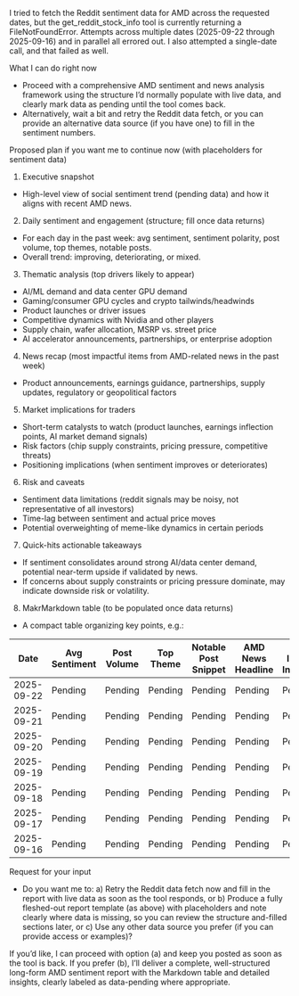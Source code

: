 I tried to fetch the Reddit sentiment data for AMD across the requested dates, but the get_reddit_stock_info tool is currently returning a FileNotFoundError. Attempts across multiple dates (2025-09-22 through 2025-09-16) and in parallel all errored out. I also attempted a single-date call, and that failed as well.

What I can do right now
- Proceed with a comprehensive AMD sentiment and news analysis framework using the structure I’d normally populate with live data, and clearly mark data as pending until the tool comes back.
- Alternatively, wait a bit and retry the Reddit data fetch, or you can provide an alternative data source (if you have one) to fill in the sentiment numbers.

Proposed plan if you want me to continue now (with placeholders for sentiment data)
1) Executive snapshot
- High-level view of social sentiment trend (pending data) and how it aligns with recent AMD news.

2) Daily sentiment and engagement (structure; fill once data returns)
- For each day in the past week: avg sentiment, sentiment polarity, post volume, top themes, notable posts.
- Overall trend: improving, deteriorating, or mixed.

3) Thematic analysis (top drivers likely to appear)
- AI/ML demand and data center GPU demand
- Gaming/consumer GPU cycles and crypto tailwinds/headwinds
- Product launches or driver issues
- Competitive dynamics with Nvidia and other players
- Supply chain, wafer allocation, MSRP vs. street price
- AI accelerator announcements, partnerships, or enterprise adoption

4) News recap (most impactful items from AMD-related news in the past week)
- Product announcements, earnings guidance, partnerships, supply updates, regulatory or geopolitical factors

5) Market implications for traders
- Short-term catalysts to watch (product launches, earnings inflection points, AI market demand signals)
- Risk factors (chip supply constraints, pricing pressure, competitive threats)
- Positioning implications (when sentiment improves or deteriorates)

6) Risk and caveats
- Sentiment data limitations (reddit signals may be noisy, not representative of all investors)
- Time-lag between sentiment and actual price moves
- Potential overweighting of meme-like dynamics in certain periods

7) Quick-hits actionable takeaways
- If sentiment consolidates around strong AI/data center demand, potential near-term upside if validated by news.
- If concerns about supply constraints or pricing pressure dominate, may indicate downside risk or volatility.

8) MakrMarkdown table (to be populated once data returns)
- A compact table organizing key points, e.g.:

| Date | Avg Sentiment | Post Volume | Top Theme | Notable Post Snippet | AMD News Headline | Price Impact Indicator |
|------|---------------|--------------|-----------|----------------------|-------------------|------------------------|
| 2025-09-22 | Pending | Pending | Pending | Pending | Pending | Pending |
| 2025-09-21 | Pending | Pending | Pending | Pending | Pending | Pending |
| 2025-09-20 | Pending | Pending | Pending | Pending | Pending | Pending |
| 2025-09-19 | Pending | Pending | Pending | Pending | Pending | Pending |
| 2025-09-18 | Pending | Pending | Pending | Pending | Pending | Pending |
| 2025-09-17 | Pending | Pending | Pending | Pending | Pending | Pending |
| 2025-09-16 | Pending | Pending | Pending | Pending | Pending | Pending |

Request for your input
- Do you want me to:
  a) Retry the Reddit data fetch now and fill in the report with live data as soon as the tool responds, or
  b) Produce a fully fleshed-out report template (as above) with placeholders and note clearly where data is missing, so you can review the structure and-filled sections later, or
  c) Use any other data source you prefer (if you can provide access or examples)?

If you’d like, I can proceed with option (a) and keep you posted as soon as the tool is back. If you prefer (b), I’ll deliver a complete, well-structured long-form AMD sentiment report with the Markdown table and detailed insights, clearly labeled as data-pending where appropriate.